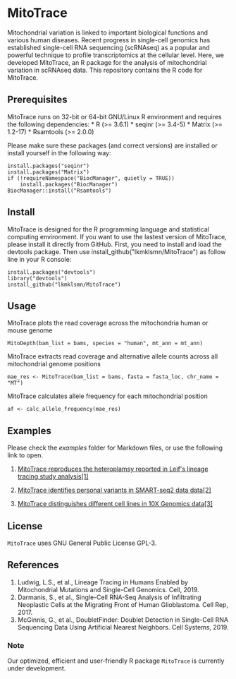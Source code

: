 # MitoTrace
Mitochondrial variation is linked to important biological functions and various human diseases. Recent progress in single-cell genomics has established single-cell RNA sequencing (scRNAseq) as a popular and powerful technique to profile transcriptomics at the cellular level. Here, we developed MitoTrace, an R package for the analysis of mitochondrial variation in scRNAseq data. This repository contains the R code for MitoTrace.

## Prerequisites

MitoTrace runs on 32-bit or 64-bit GNU/Linux R environment and requires the following dependencies: \* R (\>= 3.6.1) \* seqinr (\>= 3.4-5) \* Matrix (\>= 1.2-17) \* Rsamtools (\>= 2.0.0)

Please make sure these packages (and correct versions) are installed or install yourself in the following way:

    install.packages("seqinr")
    install.packages("Matrix")
    if (!requireNamespace("BiocManager", quietly = TRUE))
        install.packages("BiocManager")
    BiocManager::install("Rsamtools")

## Install
MitoTrace is designed for the R programming language  and statistical computing environment. If you want to use the lastest version of MitoTrace, please install it directly from GitHub. First, you need to install and load the devtools package. Then use install_github("lkmklsmn/MitoTrace") as follow line in your R console:

    install.packages("devtools")
    library("devtools")
    install_github("lkmklsmn/MitoTrace")

## Usage

MitoTrace plots the read coverage across the mitochondria human or mouse genome

    MitoDepth(bam_list = bams, species = "human", mt_ann = mt_ann)

MitoTrace extracts read coverage and alternative allele counts across all mitochondrial genome positions

    mae_res <- MitoTrace(bam_list = bams, fasta = fasta_loc, chr_name = "MT")

MitoTrace calculates allele frequency for each mitochondrial position

    af <- calc_allele_frequency(mae_res)

## Examples

Please check the *examples* folder for Markdown files, or use the following link to open.

1.  [MitoTrace reproduces the heteroplamsy reported in Leif's lineage tracing study analysis[1]](https://htmlpreview.github.io/?https://github.com/lkmklsmn/MitoTrace/blob/master/examples/Reproduce%20results%20in%20figures%205H%20%26%205I%20from%20Leif%20et%20al.html)

2.  [MitoTrace identifies personal variants in SMART-seq2 data data[2]](https://htmlpreview.github.io/?https://github.com/lkmklsmn/MitoTrace/blob/master/examples/Single-Cell-SMART-SEQ2-data.html)

3.  [MitoTrace distinguishes different cell lines in 10X Genomics data[3]](https://htmlpreview.github.io/?https://github.com/lkmklsmn/MitoTrace/blob/master/examples/Single-Cell-10X-Genomics-data.html)

## License

`MitoTrace` uses GNU General Public License GPL-3.

## References

1.  Ludwig, L.S., et al., Lineage Tracing in Humans Enabled by Mitochondrial Mutations and Single-Cell Genomics. Cell, 2019.
2.  Darmanis, S., et al., Single-Cell RNA-Seq Analysis of Infiltrating Neoplastic Cells at the Migrating Front of Human Glioblastoma. Cell Rep, 2017. 
3.  McGinnis, G., et al., DoubletFinder: Doublet Detection in Single-Cell RNA Sequencing Data Using Artificial Nearest Neighbors. Cell Systems, 2019.

### Note

Our optimized, efficient and user-friendly R package `MitoTrace` is currently under development.
